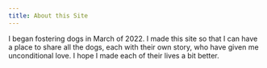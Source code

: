 ```yaml
---
title: About this Site
---
```


I began fostering dogs in March of 2022. I made this site so that I can have a place to share all the dogs, each with their own story, who have given me unconditional love. I hope I made each of their lives a bit better.